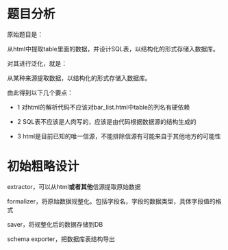# 题目分析

原始题目是：

从html中提取table里面的数据，并设计SQL表，以结构化的形式存储入数据库。

对其进行泛化，就是：

从某种来源提取数据，以结构化的形式存储入数据库。

由此得到以下几个要点：

* 1 对html的解析代码不应该对bar_list.html中table的列名有硬依赖

* 2 SQL表不应该是人肉写的，应该是由代码根据数据源的结构生成的

* 3 html是目前已知的唯一信源，不能排除信源有可能来自于其他地方的可能性

# 初始粗略设计

extractor，可以从html**或者其他**信源提取原始数据

formalizer，将原始数据规整化。包括字段名，字段的数据类型，具体字段值的格式

saver，将规整化后的数据存储到DB

schema exporter，把数据库表结构导出